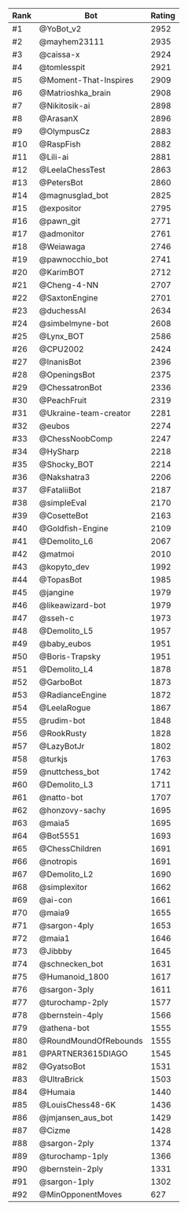 Rank|Bot|Rating
---|---|---
#1|@YoBot_v2|2952
#2|@mayhem23111|2935
#3|@caissa-x|2924
#4|@tomlesspit|2921
#5|@Moment-That-Inspires|2909
#6|@Matrioshka_brain|2908
#7|@Nikitosik-ai|2898
#8|@ArasanX|2896
#9|@OlympusCz|2883
#10|@RaspFish|2882
#11|@Lili-ai|2881
#12|@LeelaChessTest|2863
#13|@PetersBot|2860
#14|@magnusglad_bot|2825
#15|@expositor|2795
#16|@pawn_git|2771
#17|@admonitor|2761
#18|@Weiawaga|2746
#19|@pawnocchio_bot|2741
#20|@KarimBOT|2712
#21|@Cheng-4-NN|2707
#22|@SaxtonEngine|2701
#23|@duchessAI|2634
#24|@simbelmyne-bot|2608
#25|@Lynx_BOT|2586
#26|@CPU2002|2424
#27|@InanisBot|2396
#28|@OpeningsBot|2375
#29|@ChessatronBot|2336
#30|@PeachFruit|2319
#31|@Ukraine-team-creator|2281
#32|@eubos|2274
#33|@ChessNoobComp|2247
#34|@HySharp|2218
#35|@Shocky_BOT|2214
#36|@Nakshatra3|2206
#37|@FataliiBot|2187
#38|@simpleEval|2170
#39|@CosetteBot|2163
#40|@Goldfish-Engine|2109
#41|@Demolito_L6|2067
#42|@matmoi|2010
#43|@kopyto_dev|1992
#44|@TopasBot|1985
#45|@jangine|1979
#46|@likeawizard-bot|1979
#47|@sseh-c|1973
#48|@Demolito_L5|1957
#49|@baby_eubos|1951
#50|@Boris-Trapsky|1951
#51|@Demolito_L4|1878
#52|@GarboBot|1873
#53|@RadianceEngine|1872
#54|@LeelaRogue|1867
#55|@rudim-bot|1848
#56|@RookRusty|1828
#57|@LazyBotJr|1802
#58|@turkjs|1763
#59|@nuttchess_bot|1742
#60|@Demolito_L3|1711
#61|@natto-bot|1707
#62|@honzovy-sachy|1695
#63|@maia5|1695
#64|@Bot5551|1693
#65|@ChessChildren|1691
#66|@notropis|1691
#67|@Demolito_L2|1690
#68|@simplexitor|1662
#69|@ai-con|1661
#70|@maia9|1655
#71|@sargon-4ply|1653
#72|@maia1|1646
#73|@Jibbby|1645
#74|@schnecken_bot|1631
#75|@Humanoid_1800|1617
#76|@sargon-3ply|1611
#77|@turochamp-2ply|1577
#78|@bernstein-4ply|1566
#79|@athena-bot|1555
#80|@RoundMoundOfRebounds|1555
#81|@PARTNER3615DIAGO|1545
#82|@GyatsoBot|1531
#83|@UltraBrick|1503
#84|@Humaia|1440
#85|@LouisChess48-6K|1436
#86|@jmjansen_aus_bot|1429
#87|@Cizme|1428
#88|@sargon-2ply|1374
#89|@turochamp-1ply|1366
#90|@bernstein-2ply|1331
#91|@sargon-1ply|1302
#92|@MinOpponentMoves|627

